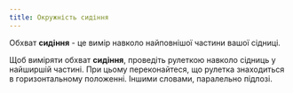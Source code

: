 ```yaml
---
title: Окружність сидіння
---
```


Обхват **сидіння** - це вимір навколо найповнішої частини вашої сідниці.

Щоб виміряти обхват **сидіння**, проведіть рулеткою навколо сідниць у найширшій частині. При цьому переконайтеся, що рулетка знаходиться в горизонтальному положенні. Іншими словами, паралельно підлозі.
